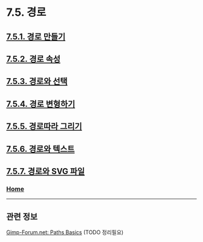 # 7.5. 경로

## [7.5.1. 경로 만들기](./07-05-01-path-creation.md)
## [7.5.2. 경로 속성](./07-05-02-path-properties.md)
## [7.5.3. 경로와 선택](./07-05-03-paths-and-selections.md)
## [7.5.4. 경로 변형하기](./07-05-04-transforming-paths.md)
## [7.5.5. 경로따라 그리기](./07-05-05-stroking-a-path.md)
## [7.5.6. 경로와 텍스트](./07-05-06-paths-and-text.md)
## [7.5.7. 경로와 SVG 파일](./07-05-07-paths-and-svg-files.md)

### [Home](./00-home.md)

***

## 관련 정보
[Gimp-Forum.net: Paths Basics](https://www.gimp-forum.net/Thread-Paths-Basics)
(TODO 정리필요)